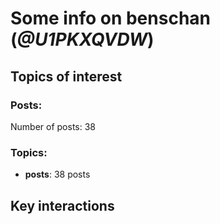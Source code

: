 # Some info on benschan (_@U1PKXQVDW_)


## Topics of interest

### Posts: 

Number of posts: 38

### Topics:

* __posts__: 38 posts

## Key interactions 


